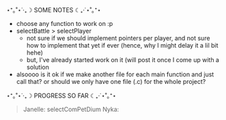 ⋆⁺｡˚⋆˙‧₊☽ SOME NOTES ☾₊‧˙⋆˚｡⁺⋆

- choose any function to work on :p
- selectBattle > selectPlayer
  - not sure if we should implement pointers per player, and not sure how to implement that yet if ever (hence, why I might delay it a lil bit hehe)
  - but, I've already started work on it (will post it once I come up with a solution
- alsoooo is it ok if we make another file for each main function and just call that? or should we only have one file (.c) for the whole project?


⋆⁺｡˚⋆˙‧₊☽ PROGRESS SO FAR ☾₊‧˙⋆˚｡⁺⋆
> Janelle: selectComPetDium
> Nyka: 
